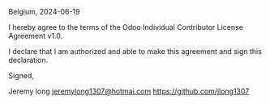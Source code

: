 Belgium, 2024-06-19

I hereby agree to the terms of the Odoo Individual Contributor License
Agreement v1.0.

I declare that I am authorized and able to make this agreement and sign this
declaration.

Signed,

Jeremy long  <jeremylong1307@hotmai.com> https://github.com/jlong1307
